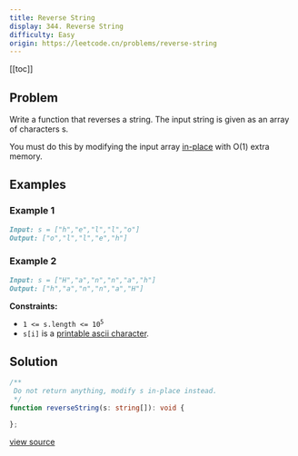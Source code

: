 ```yaml
---
title: Reverse String
display: 344. Reverse String
difficulty: Easy
origin: https://leetcode.cn/problems/reverse-string
---
```


[[toc]]

## Problem

Write a function that reverses a string. The input string is given as an array of characters s.

You must do this by modifying the input array <a href="https://en.wikipedia.org/wiki/In-place_algorithm" target="_blank">in-place</a> with O(1) extra memory.

## Examples

### Example 1

```md
Input: s = ["h","e","l","l","o"]
Output: ["o","l","l","e","h"]
```

### Example 2

```md
Input: s = ["H","a","n","n","a","h"]
Output: ["h","a","n","n","a","H"]
```

**Constraints:**

- <code>1 &lt;= s.length &lt;= 10<sup>5</sup></code>
- <code>s[i]</code> is a <a href="https://en.wikipedia.org/wiki/ASCII#Printable_characters" target="_blank">printable ascii character</a>.

## Solution

```ts
/**
 Do not return anything, modify s in-place instead.
 */
function reverseString(s: string[]): void {

};
```

[view source](https://leetcode.cn/problems/reverse-string)
